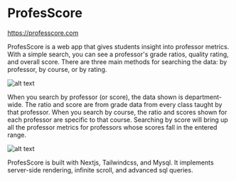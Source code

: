 # ProfesScore

https://professcore.com

ProfesScore is a web app that gives students insight into professor metrics. With a simple search, you can see a professor's grade ratios, quality rating, and overall score. There are three main methods for searching the data: by professor, by course, or by rating.

![alt text](https://github.com/charlescohanlon/ProfesScore/blob/main/1.png?raw=true)

When you search by professor (or score), the data shown is department-wide. The ratio and score are from grade data from every class taught by that professor. When you search by course, the ratio and scores shown for each professor are specific to that course. Searching by score will bring up all the professor metrics for professors whose scores fall in the entered range.

![alt text](https://github.com/charlescohanlon/ProfesScore/blob/main/2.png?raw=true)

ProfesScore is built with Nextjs, Tailwindcss, and Mysql. It implements server-side rendering, infinite scroll, and advanced sql queries.
